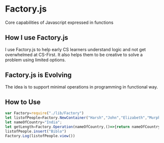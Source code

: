 # Factory.js
Core capabilities of Javascript expressed in functions

## How I use Factory.js
I use Factory.js to help early CS learners understand logic and not get overwhelmed at CS-First. It also helps them to be creative to solve a problem using limited options. 

## Factory.js is Evolving
The idea is to support minimal operations in programming in functional way.

## How to Use
```js
var Factory=require("./lib/Factory")
let listofPeople=Factory.NewContainer("Harsh","John","Elizabeth","Murphy");
let nameOfCountry="India";
let getLength=Factory.Operation(nameOfCountry,()=>{return nameOfCountry.length;})
listofPeople.insert("Biblo")
Factory.Log(listofPeople.view())
```